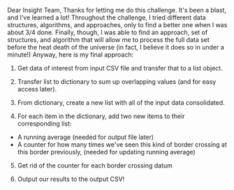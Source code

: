 Dear Insight Team,
  Thanks for letting me do this challenge. It's been a blast, and I've learned
  a lot! Throughout the challenge, I tried different data structures, algorithms,
  and approaches, only to find a better one when I was about 3/4 done. Finally, though,
  I was able to find an approach, set of structures, and algorithm that will
  allow me to process the full data set before the heat death of the universe
  (in fact, I believe it does so in under a minute!) Anyway, here is my final approach:

1. Get data of interest from input CSV file and transfer that to a list object.

2. Transfer list to dictionary to sum up overlapping values (and for easy access later).

3. From dictionary, create a new list with all of the input data consolidated.

4. For each item in the dictionary, add two new items to their corresponding list:
  * A running average (needed for output file later)
  * A counter for how many times we've seen this kind of border crossing at this border previously, (needed for updating running average)

5. Get rid of the counter for each border crossing datum

6. Output our results to the output CSV!
